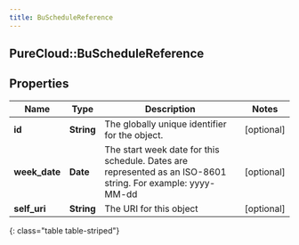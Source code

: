 ```yaml
---
title: BuScheduleReference
---
```

## PureCloud::BuScheduleReference

## Properties

|Name | Type | Description | Notes|
|------------ | ------------- | ------------- | -------------|
| **id** | **String** | The globally unique identifier for the object. | [optional] |
| **week_date** | **Date** | The start week date for this schedule. Dates are represented as an ISO-8601 string. For example: yyyy-MM-dd | [optional] |
| **self_uri** | **String** | The URI for this object | [optional] |
{: class="table table-striped"}


